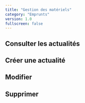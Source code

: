 ```yaml
---
title: "Gestion des matériels"
category: "Emprunts"
version: 1.0
fullscreen: false
---
```


## Consulter les actualités

## Créer une actualité

## Modifier

## Supprimer

